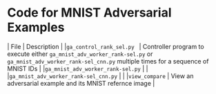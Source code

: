 # Code for MNIST Adversarial Examples

| File | Description |
|<code>ga_control_rank_sel.py </code> | Controller program to execute either <code>ga_mnist_adv_worker_rank-sel.py</code> or <code>ga_mnist_adv_worker_rank-sel_cnn.py</code> multiple times for a sequence of MNIST IDs |
|<code>ga_mnist_adv_worker_rank-sel.py</code> |  |
|<code>ga_mnist_adv_worker_rank-sel_cnn.py</code> |  |
|<code>view_compare</code> | View an adversarial example and its MNIST refernce image |
